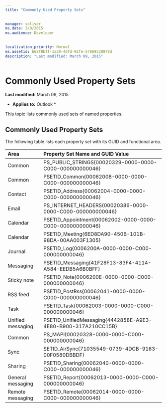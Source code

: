 ```yaml
---
title: "Commonly Used Property Sets"
 
 
manager: soliver
ms.date: 3/9/2015
ms.audience: Developer
 
 
localization_priority: Normal
ms.assetid: b68f8bff-1a20-4dfd-92fe-57869328879d
description: "Last modified: March 09, 2015"
---
```


# Commonly Used Property Sets

 **Last modified:** March 09, 2015 
  
 * **Applies to:** Outlook * 
  
This topic lists commonly used sets of named properties.
  
## Commonly Used Property Sets

The following table lists each property set with its GUID and functional area.
  
|**Area**|**Property Set Name and GUID Value**|
|:-----|:-----|
|Common  <br/> |PS_PUBLIC_STRINGS{00020329-0000-0000-C000-000000000046}  <br/> |
|Common  <br/> |PSETID_Common{00062008-0000-0000-C000-000000000046}  <br/> |
|Contact  <br/> |PSETID_Address{00062004-0000-0000-C000-000000000046}  <br/> |
|Email  <br/> |PS_INTERNET_HEADERS{00020386-0000-0000-C000-000000000046}  <br/> |
|Calendar  <br/> |PSETID_Appointment{00062002-0000-0000-C000-000000000046}  <br/> |
|Calendar  <br/> |PSETID_Meeting{6ED8DA90-450B-101B-98DA-00AA003F1305}  <br/> |
|Journal  <br/> |PSETID_Log{0006200A-0000-0000-C000-000000000046}  <br/> |
|Messaging  <br/> |PSETID_Messaging{41F28F13-83F4-4114-A584-EEDB5A6B0BFF}  <br/> |
|Sticky note  <br/> |PSETID_Note{0006200E-0000-0000-C000-000000000046}  <br/> |
|RSS feed  <br/> |PSETID_PostRss{00062041-0000-0000-C000-000000000046}  <br/> |
|Task  <br/> |PSETID_Task{00062003-0000-0000-C000-000000000046}  <br/> |
|Unified messaging  <br/> |PSETID_UnifiedMessaging{4442858E-A9E3-4E80-B900-317A210CC15B}  <br/> |
|Common  <br/> |PS_MAPI{00020328-0000-0000-C000-000000000046}  <br/> |
|Sync  <br/> |SETID_AirSync{71035549-0739-4DCB-9163-00F0580DBBDF}  <br/> |
|Sharing  <br/> |PSETID_Sharing{00062040-0000-0000-C000-000000000046}  <br/> |
|General messaging  <br/> |PSETID_Report{00062013-0000-0000-C000-000000000046}  <br/> |
|Remote messaging  <br/> |PSETID_Remote{00062014-0000-0000-C000-000000000046}  <br/> |
   

